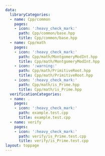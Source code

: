 ```yaml
---
data:
  libraryCategories:
  - name: Cpp/common
    pages:
    - icon: ':heavy_check_mark:'
      path: Cpp/common/base.hpp
      title: Cpp/common/base.hpp
  - name: Cpp/math
    pages:
    - icon: ':heavy_check_mark:'
      path: Cpp/math/MontgomeryModInt.hpp
      title: Cpp/math/MontgomeryModInt.hpp
    - icon: ':warning:'
      path: Cpp/math/PrimitiveRoot.hpp
      title: Cpp/math/PrimitiveRoot.hpp
    - icon: ':heavy_check_mark:'
      path: Cpp/math/is_Prime.hpp
      title: Cpp/math/is_Prime.hpp
  verificationCategories:
  - name: .
    pages:
    - icon: ':heavy_check_mark:'
      path: example.test.cpp
      title: example.test.cpp
  - name: verify
    pages:
    - icon: ':heavy_check_mark:'
      path: verify/is_Prime.test.cpp
      title: verify/is_Prime.test.cpp
layout: toppage
---
```


